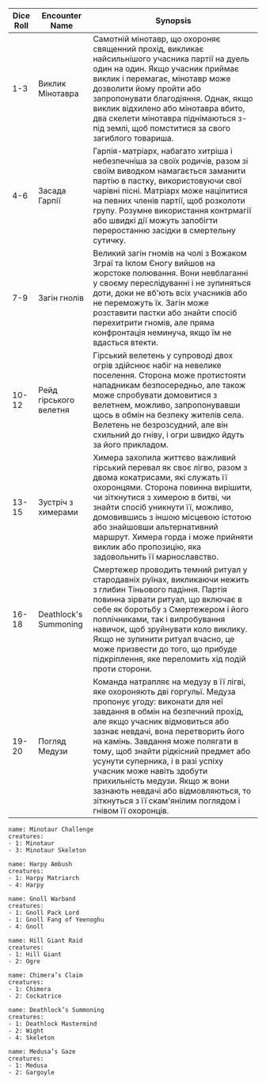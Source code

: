 | **Dice Roll** | **Encounter Name**     | **Synopsis**                                                                                                                                                                                                                                                                                                                                                                                                                                                                                            |
| ------------- | ---------------------- | ------------------------------------------------------------------------------------------------------------------------------------------------------------------------------------------------------------------------------------------------------------------------------------------------------------------------------------------------------------------------------------------------------------------------------------------------------------------------------------------------------- |
| 1-3           | Виклик Мінотавра       | Самотній мінотавр, що охороняє священний прохід, викликає найсильнішого учасника партії на дуель один на один. Якщо учасник приймає виклик і перемагає, мінотавр може дозволити йому пройти або запропонувати благодіяння. Однак, якщо виклик відхилено або мінотавра вбито, два скелети мінотавра піднімаються з-під землі, щоб помститися за свого загиблого товариша.                                                                                                                                |
| 4-6           | Засада Гарпії          | Гарпія-матріарх, набагато хитріша і небезпечніша за своїх родичів, разом зі своїм виводком намагається заманити партію в пастку, використовуючи свої чарівні пісні. Матріарх може націлитися на певних членів партії, щоб розколоти групу. Розумне використання контрмагії або швидкі дії можуть запобігти переростанню засідки в смертельну сутичку.                                                                                                                                                   |
| 7-9           | Загін гнолів           | Великий загін гномів на чолі з Вожаком Зграї та Іклом Єногу вийшов на жорстоке полювання. Вони невблаганні у своєму переслідуванні і не зупиняться доти, доки не вб'ють всіх учасників або не переможуть їх. Загін може розставити пастки або знайти спосіб перехитрити гномів, але пряма конфронтація неминуча, якщо їм не вдасться втекти.                                                                                                                                                            |
| 10-12         | Рейд гірського велетня | Гірський велетень у супроводі двох огрів здійснює набіг на невелике поселення. Сторона може протистояти нападникам безпосередньо, але також може спробувати домовитися з велетнем, можливо, запропонувавши щось в обмін на безпеку жителів села. Велетень не безрозсудний, але він схильний до гніву, і огри швидко йдуть за його прикладом.                                                                                                                                                            |
| 13-15         | Зустріч з химерами     | Химера захопила життєво важливий гірський перевал як своє лігво, разом з двома кокатрисами, які служать її охоронцями. Сторона повинна вирішити, чи зіткнутися з химерою в битві, чи знайти спосіб уникнути її, можливо, домовившись з іншою місцевою істотою або знайшовши альтернативний маршрут. Химера горда і може прийняти виклик або пропозицію, яка задовольнить її марнославство.                                                                                                              |
| 16-18         | Deathlock's Summoning  | Смертежер проводить темний ритуал у стародавніх руїнах, викликаючи нежить з глибин Тіньового падіння. Партія повинна зірвати ритуал, що включає в себе як боротьбу з Смертежером і його поплічниками, так і випробування навичок, щоб зруйнувати коло виклику. Якщо не зупинити ритуал вчасно, це може призвести до того, що прибуде підкріплення, яке переломить хід подій проти сторони.                                                                                                              |
| 19-20         | Погляд Медузи          | Команда натрапляє на медузу в її лігві, яке охороняють дві горгульї. Медуза пропонує угоду: виконати для неї завдання в обмін на безпечний прохід, але якщо учасник відмовиться або зазнає невдачі, вона перетворить його на камінь. Завдання може полягати в тому, щоб знайти рідкісний предмет або усунути суперника, і в разі успіху учасник може навіть здобути прихильність медузи. Якщо ж вони зазнають невдачі або відмовляються, то зіткнуться з її скам'янілим поглядом і гнівом її охоронців. |
```encounter 
name: Minotaur Challenge
creatures: 
- 1: Minotaur
- 3: Minotaur Skeleton
```
```encounter 
name: Harpy Ambush
creatures: 
- 1: Harpy Matriarch 
- 4: Harpy
```
```encounter 
name: Gnoll Warband
creatures: 
- 1: Gnoll Pack Lord
- 1: Gnoll Fang of Yeenoghu
- 4: Gnoll
```
```encounter 
name: Hill Giant Raid
creatures: 
- 1: Hill Giant
- 2: Ogre
```
```encounter 
name: Chimera’s Claim
creatures: 
- 1: Chimera
- 2: Cockatrice
```
```encounter 
name: Deathlock’s Summoning
creatures: 
- 1: Deathlock Mastermind
- 2: Wight
- 4: Skeleton
```
```encounter 
name: Medusa’s Gaze
creatures: 
- 1: Medusa
- 2: Gargoyle 
```